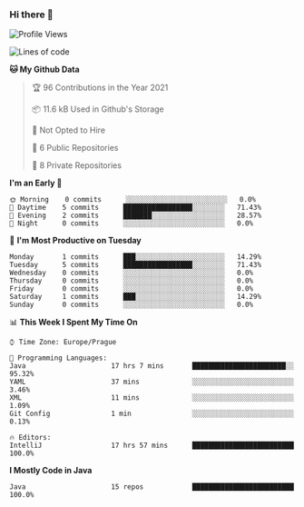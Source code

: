 ### Hi there 👋

<!--START_SECTION:waka-->
![Profile Views](http://img.shields.io/badge/Profile%20Views-16-blue)

![Lines of code](https://img.shields.io/badge/From%20Hello%20World%20I%27ve%20Written-45881%20lines%20of%20code-blue)

**🐱 My Github Data** 

> 🏆 96 Contributions in the Year 2021
 > 
> 📦 11.6 kB Used in Github's Storage 
 > 
> 🚫 Not Opted to Hire
 > 
> 📜 6 Public Repositories 
 > 
> 🔑 8 Private Repositories  
 > 
**I'm an Early 🐤** 

```text
🌞 Morning    0 commits      ░░░░░░░░░░░░░░░░░░░░░░░░░   0.0% 
🌆 Daytime    5 commits      █████████████████░░░░░░░░   71.43% 
🌃 Evening    2 commits      ███████░░░░░░░░░░░░░░░░░░   28.57% 
🌙 Night      0 commits      ░░░░░░░░░░░░░░░░░░░░░░░░░   0.0%

```
📅 **I'm Most Productive on Tuesday** 

```text
Monday       1 commits      ███░░░░░░░░░░░░░░░░░░░░░░   14.29% 
Tuesday      5 commits      █████████████████░░░░░░░░   71.43% 
Wednesday    0 commits      ░░░░░░░░░░░░░░░░░░░░░░░░░   0.0% 
Thursday     0 commits      ░░░░░░░░░░░░░░░░░░░░░░░░░   0.0% 
Friday       0 commits      ░░░░░░░░░░░░░░░░░░░░░░░░░   0.0% 
Saturday     1 commits      ███░░░░░░░░░░░░░░░░░░░░░░   14.29% 
Sunday       0 commits      ░░░░░░░░░░░░░░░░░░░░░░░░░   0.0%

```


📊 **This Week I Spent My Time On** 

```text
⌚︎ Time Zone: Europe/Prague

💬 Programming Languages: 
Java                     17 hrs 7 mins       ███████████████████████░░   95.32% 
YAML                     37 mins             ░░░░░░░░░░░░░░░░░░░░░░░░░   3.46% 
XML                      11 mins             ░░░░░░░░░░░░░░░░░░░░░░░░░   1.09% 
Git Config               1 min               ░░░░░░░░░░░░░░░░░░░░░░░░░   0.13%

🔥 Editors: 
IntelliJ                 17 hrs 57 mins      █████████████████████████   100.0%

```

**I Mostly Code in Java** 

```text
Java                     15 repos            █████████████████████████   100.0%

```



<!--END_SECTION:waka-->
